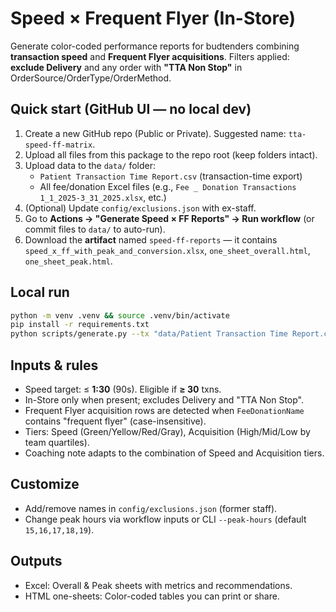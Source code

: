# Speed × Frequent Flyer (In-Store)

Generate color-coded performance reports for budtenders combining **transaction speed** and **Frequent Flyer acquisitions**.
Filters applied: **exclude Delivery** and any order with **"TTA Non Stop"** in OrderSource/OrderType/OrderMethod.

## Quick start (GitHub UI — no local dev)
1. Create a new GitHub repo (Public or Private). Suggested name: `tta-speed-ff-matrix`.
2. Upload all files from this package to the repo root (keep folders intact).
3. Upload data to the `data/` folder:
   - `Patient Transaction Time Report.csv` (transaction-time export)
   - All fee/donation Excel files (e.g., `Fee _ Donation Transactions 1_1_2025-3_31_2025.xlsx`, etc.)
4. (Optional) Update `config/exclusions.json` with ex-staff.
5. Go to **Actions → "Generate Speed × FF Reports" → Run workflow** (or commit files to `data/` to auto-run).
6. Download the **artifact** named `speed-ff-reports` — it contains `speed_x_ff_with_peak_and_conversion.xlsx`, `one_sheet_overall.html`, `one_sheet_peak.html`.

## Local run
```bash
python -m venv .venv && source .venv/bin/activate
pip install -r requirements.txt
python scripts/generate.py --tx "data/Patient Transaction Time Report.csv" --fee-glob "data/Fee_*Transactions*.xlsx" --exclusions config/exclusions.json --peak-hours "15,16,17,18,19" --out out
```

## Inputs & rules
- Speed target: ≤ **1:30** (90s). Eligible if **≥ 30** txns.
- In-Store only when present; excludes Delivery and "TTA Non Stop".
- Frequent Flyer acquisition rows are detected when `FeeDonationName` contains "frequent flyer" (case-insensitive).
- Tiers: Speed (Green/Yellow/Red/Gray), Acquisition (High/Mid/Low by team quartiles).
- Coaching note adapts to the combination of Speed and Acquisition tiers.

## Customize
- Add/remove names in `config/exclusions.json` (former staff).
- Change peak hours via workflow inputs or CLI `--peak-hours` (default `15,16,17,18,19`).

## Outputs
- Excel: Overall & Peak sheets with metrics and recommendations.
- HTML one-sheets: Color-coded tables you can print or share.
